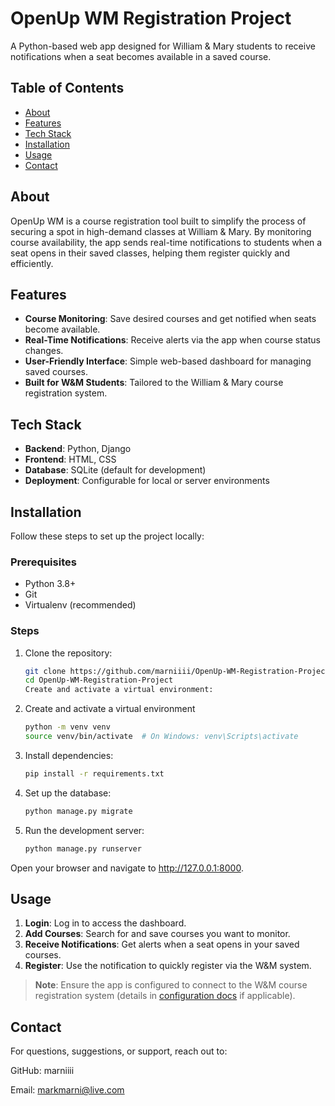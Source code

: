 # OpenUp WM Registration Project

A Python-based web app designed for William & Mary students to receive notifications when a seat becomes available in a saved course.

## Table of Contents
- [About](#about)
- [Features](#features)
- [Tech Stack](#tech-stack)
- [Installation](#installation)
- [Usage](#usage)
- [Contact](#contact)

## About

OpenUp WM is a course registration tool built to simplify the process of securing a spot in high-demand classes at William & Mary. By monitoring course availability, the app sends real-time notifications to students when a seat opens in their saved classes, helping them register quickly and efficiently.

## Features

- **Course Monitoring**: Save desired courses and get notified when seats become available.
- **Real-Time Notifications**: Receive alerts via the app when course status changes.
- **User-Friendly Interface**: Simple web-based dashboard for managing saved courses.
- **Built for W&M Students**: Tailored to the William & Mary course registration system.

## Tech Stack

- **Backend**: Python, Django
- **Frontend**: HTML, CSS
- **Database**: SQLite (default for development)
- **Deployment**: Configurable for local or server environments

## Installation

Follow these steps to set up the project locally:

### Prerequisites

- Python 3.8+
- Git
- Virtualenv (recommended)

### Steps

1. Clone the repository:
   ```bash
   git clone https://github.com/marniiii/OpenUp-WM-Registration-Project.git
   cd OpenUp-WM-Registration-Project
   Create and activate a virtual environment:
2. Create and activate a virtual environment
    ```bash
    python -m venv venv
    source venv/bin/activate  # On Windows: venv\Scripts\activate
3. Install dependencies:
    ```bash
    pip install -r requirements.txt

4. Set up the database:
    ```bash
    python manage.py migrate

5. Run the development server:
    ```bash
    python manage.py runserver

Open your browser and navigate to http://127.0.0.1:8000.

## Usage

1. **Login**: Log in to access the dashboard.
2. **Add Courses**: Search for and save courses you want to monitor.
3. **Receive Notifications**: Get alerts when a seat opens in your saved courses.
4. **Register**: Use the notification to quickly register via the W&M system.

> **Note**: Ensure the app is configured to connect to the W&M course registration system (details in [configuration docs](#) if applicable).

## Contact

For questions, suggestions, or support, reach out to:

GitHub: marniiii

Email: markmarni@live.com

